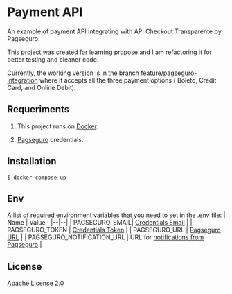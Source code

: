 # Payment API

An example of payment API integrating with API Checkout Transparente by Pagseguro. 

This project was created for learning propose and I am refactoring it for better testing and cleaner code.

Currently, the working version is in the branch [feature/pagseguro-integration](https://github.com/iammateus/payment-api/tree/feature/pagseguro-integration) where it accepts all the three payment options ( Boleto, Credit Card, and Online Debit).

## Requeriments

 1. This project runs on [Docker](https://docs.docker.com/).
   
 2. [Pagseguro](https://dev.pagseguro.uol.com.br/reference/checkout-transparente#autenticacao) credentials.
 
## Installation
    $ docker-compose up
    
## Env
A list of required environment variables that you need to set in the .env file:
| Name | Value |
|--|--|
| PAGSEGURO_EMAIL| [Credentials Email](https://dev.pagseguro.uol.com.br/reference/checkout-transparente#autenticacao) |
| PAGSEGURO_TOKEN | [Credentials Token](https://dev.pagseguro.uol.com.br/reference/checkout-transparente#autenticacao) | 
| PAGSEGURO_URL | [Pagseguro URL](https://dev.pagseguro.uol.com.br/reference/checkout-transparente#transparente-ambientes-disponiveis) | 
| PAGSEGURO_NOTIFICATION_URL | URL for [notifications from Pagseguro](https://m.pagseguro.uol.com.br/v2/guia-de-integracao/api-de-notificacoes.html?_rnt=dd#!rmcl) |

## License
[Apache License 2.0](https://github.com/iammateus/payment-api/blob/master/LICENSE)